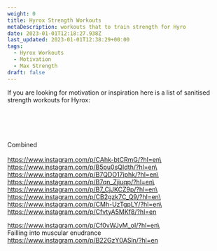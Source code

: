 ```yaml
---
weight: 0
title: Hyrox Strength Workouts
metaDescription: workouts that to train strength for Hyro
date: 2023-01-01T12:18:27.938Z
last_updated: 2023-01-01T12:38:29+00:00
tags:
  - Hyrox Workouts
  - Motivation
  - Max Strength
draft: false
---
```

If you are looking for motivation or inspiration here is a list of sanitised strength workouts for Hyrox:\
\
\
\
\
\
Combined\
\
https://www.instagram.com/p/CAhk-btCRmG/?hl=en\
https://www.instagram.com/p/B5pu0sQIdth/?hl=en\
https://www.instagram.com/p/B7QDO17iphk/?hl=en\
https://www.instagram.com/p/B7qn_Zjiuqp/?hl=en\
https://www.instagram.com/p/B7_CjJKCZ9p/?hl=en\
https://www.instagram.com/p/CB2gzk7C_Q9/?hl=en\
https://www.instagram.com/p/CMh-UzTgpLY/?hl=en\
\
https://www.instagram.com/p/CfvtyA5MKf8/?hl=en

https://www.instagram.com/p/Cf0vWJyM_oI/?hl=en\
\
Failling into muscular enudrance \
https://www.instagram.com/p/B22GzY0ASln/?hl=en